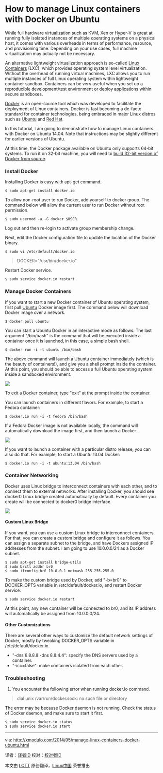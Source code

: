 How to manage Linux containers with Docker on Ubuntu
================================================================================
While full hardware virtualization such as KVM, Xen or Hyper-V is great at running fully isolated instances of multiple operating systems on a physical host, it comes with various overheads in terms of performance, resource, and provisioning time. Depending on your use cases, full machine virtuailization may actually not be necessary.

An alternative lightweight virtualization approach is so-called [Linux Containers][1] (LXC), which provides operating system level virtualization. Without the overhead of running virtual machines, LXC allows you to run multiple instances of full Linux operating system within lightweight container sandbox. Containers can be very useful when you set up a reproducible development/test environment or deploy applications within secure sandboxes.

[Docker][2] is an open-source tool which was developed to facilitate the deployment of Linux containers. Docker is fast becoming a de-facto standard for container technologies, being embraced in major Linux distros such as [Ubuntu][3] and [Red Hat][4].

In this tutorial, I am going to demonstrate how to manage Linux containers with Docker on Ubuntu 14.04. Note that instructions may be slightly different for earlier versions of Ubuntu.

At this time, the Docker package available on Ubuntu only supports 64-bit systems. To run it on 32-bit machine, you will need to [build 32-bit version of Docker from source][5].

### Install Docker ###

Installing Docker is easy with apt-get command.

    $ sudo apt-get install docker.io

To allow non-root user to run Docker, add yourself to docker group. The command below will allow the current user to run Docker without root permission.

    $ sudo usermod -a -G docker $USER

Log out and then re-login to activate group membership change.

Next, edit the Docker configuration file to update the location of the Docker binary.

    $ sudo vi /etc/default/docker.io

> DOCKER="/usr/bin/docker.io"

Restart Docker service.

    $ sudo service docker.io restart

### Manage Docker Containers ###

If you want to start a new Docker container of Ubuntu operating system, first pull [Ubuntu][6] Docker image first. The command below will download Docker image over a network.

    $ docker pull ubuntu

You can start a Ubuntu Docker in an interactive mode as follows. The last argument "/bin/bash" is the command that will be executed inside a container once it is launched, in this case, a simple bash shell.

    $ docker run -i -t ubuntu /bin/bash

The above command will launch a Ubuntu container immediately (which is the beauty of containers!), and give you a shell prompt inside the container. At this point, you should be able to access a full Ubuntu operating system inside a sandboxed environment.

![](https://farm6.staticflickr.com/5515/13892198519_dfb9481af6_z.jpg)

To exit a Docker container, type "exit" at the prompt inside the container.

You can launch containers in different flavors. For example, to start a Fedora container:

    $ docker.io run -i -t fedora /bin/bash

If a Fedora Docker image is not available locally, the command will automatically download the image first, and then launch a Docker.

![](https://farm8.staticflickr.com/7427/14079294164_0ccabde57a.jpg)

If you want to launch a container with a particular distro release, you can also do that. For example, to start a Ubuntu 13.04 Docker:

    $ docker.io run -i -t ubuntu:13.04 /bin/bash

### Container Networking ###

Docker uses Linux bridge to interconnect containers with each other, and to connect them to external networks. After installing Docker, you should see docker0 Linux bridge created automatically by default. Every container you create will be connected to docker0 bridge interface.

![](https://farm6.staticflickr.com/5462/14078810715_513764848b_z.jpg)

#### Custom Linux Bridge ####

If you want, you can use a custom Linux bridge to interconnect containers. For that, you can create a custom bridge and configure it as follows. You can assign a separate subnet to the bridge, and have Dockers assigned IP addresses from the subnet. I am going to use 10.0.0.0/24 as a Docker subnet.

    $ sudo apt-get install bridge-utils
    $ sudo brctl addbr br0
    $ sudo ifconfig br0 10.0.0.1 netmask 255.255.255.0

To make the custom bridge used by Docker, add "-b=br0" to DOCKER_OPTS variable in /etc/default/docker.io, and restart Docker service.

    $ sudo service docker.io restart

At this point, any new container will be connected to br0, and its IP address will automatically be assigned from 10.0.0.0/24.

#### Other Customizations ####

There are several other ways to customize the default network settings of Docker, mostly by tweaking DOCKER_OPTS variable in /etc/default/docker.io.

- "-dns 8.8.8.8 -dns 8.8.4.4": specify the DNS servers used by a container.
- "-icc=false": make containers isolated from each other. 

### Troubleshooting ###

1. You encounter the following error when running docker.io command.

> dial unix /var/run/docker.sock: no such file or directory

The error may be because Docker daemon is not running. Check the status of Docker daemon, and make sure to start it first.

    $ sudo service docker.io status
    $ sudo service docker.io start 

--------------------------------------------------------------------------------

via: http://xmodulo.com/2014/05/manage-linux-containers-docker-ubuntu.html

译者：[译者ID](https://github.com/译者ID) 校对：[校对者ID](https://github.com/校对者ID)

本文由 [LCTT](https://github.com/LCTT/TranslateProject) 原创翻译，[Linux中国](http://linux.cn/) 荣誉推出

[1]:https://linuxcontainers.org/
[2]:https://www.docker.io/
[3]:http://blog.docker.io/2014/04/docker-in-ubuntu-ubuntu-in-docker/
[4]:http://www.redhat.com/about/news/press-archive/2014/4/red-hat-docker-expand-collaboration
[5]:http://mwhiteley.com/linux-containers/2013/08/31/docker-on-i386.html
[6]:http://xmodulo.com/go/ubuntubook